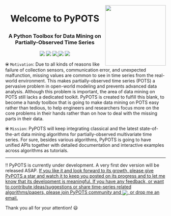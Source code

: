 <a href='https://github.com/WenjieDu/PyPOTS'><img src='https://raw.githubusercontent.com/WenjieDu/PyPOTS/main/docs/figs/PyPOTS%20logo.svg?sanitize=true' width='190' align='right' /></a>

# <p align='center'> Welcome to PyPOTS </p>
### <p align='center'> A Python Toolbox for Data Mining on Partially-Observed Time Series </p>

<p align='center'>
    <!-- Python version -->
    <img src='https://img.shields.io/badge/python-v3-green'>
    <!-- License -->
    <img src='https://img.shields.io/badge/License-MIT-brightgreen'>
    <!-- PyPI download number -->
    <a alt='PyPI download number' href='https://pypi.org/project/pypots'>
        <img src='https://static.pepy.tech/personalized-badge/pypots?period=total&units=international_system&left_color=grey&right_color=blue&left_text=Downloads'>
    </a>
    <!-- Hits number -->
    <img src='https://hits.seeyoufarm.com/api/count/incr/badge.svg?url=https%3A%2F%2Fgithub.com%2FPyPOTS%2FPyPOTS&count_bg=%23009A0A&title_bg=%23555555&icon=&icon_color=%23E7E7E7&title=Hits&edge_flat=false'>
    <!-- Chat on Gitter -->
    <a alt='Gitter room' href='https://gitter.im/PyPOTS-toolbox/community'>
        <img src='https://img.shields.io/gitter/room/PyPOTS-toolbox/community?color=60A98D&logo=gitter&logoColor=D02D4D'>
    </a>
</p>

⦿ `Motivation`: Due to all kinds of reasons like failure of collection sensors, communication error, and unexpected malfunction, missing values are common to see in time series from the real-world environment. This makes partially-observed time series (POTS) a pervasive problem in open-world modeling and prevents advanced data analysis. Although this problem is important, the area of data mining on POTS still lacks a dedicated toolkit. PyPOTS is created to fulfill this blank, to become a handy toolbox that is going to make data mining on POTS easy rather than tedious, to help engineers and researchers focus more on the core problems in their hands rather than on how to deal with the missing parts in their data.

⦿ `Mission`: PyPOTS will keep integrating classical and the latest state-of-the-art data mining algorithms for partially-observed multivariate time series. For sure, besides various algorithms, PyPOTS is going to have unified APIs together with detailed documentation and interactive examples across algorithms as tutorials.

---

‼️ PyPOTS is currently under development. A very first dev version will be released ASAP. <ins>If you like it and look forward to its growth, please give PyPOTS a star and watch it to keep you posted on its progress and to let me know that its development is meaningful. If you have any feedback, or want to contribute ideas/suggestions or share time-series related algorithms/papers, please join PyPOTS community and <a alt='Gitter room' href='https://gitter.im/PyPOTS-toolbox/community'><img align='center' src='https://img.shields.io/gitter/room/PyPOTS-toolbox/community?color=60A98D&logo=gitter&logoColor=D02D4D'></a>, or [drop me an email](mailto:wenjay.du@gmail.com).</ins> 

Thank you all for your attention! 😃